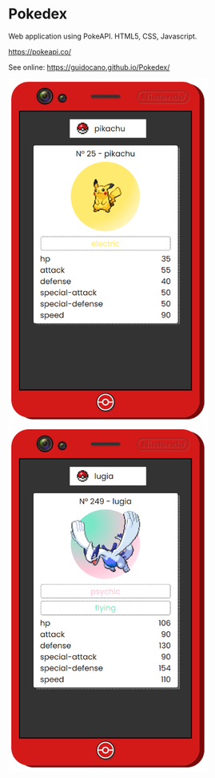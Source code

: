 # Pokedex
Web application using PokeAPI. HTML5, CSS, Javascript. 

https://pokeapi.co/

See online: https://guidocano.github.io/Pokedex/

<img src="https://github.com/guidocano/Pokedex/blob/main/pokedex2.png" width="400" > <img src="https://github.com/guidocano/Pokedex/blob/main/pokedex.png" width="400" >
